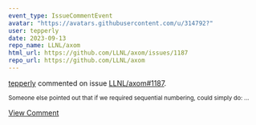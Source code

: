 ```yaml
---
event_type: IssueCommentEvent
avatar: "https://avatars.githubusercontent.com/u/314792?"
user: tepperly
date: 2023-09-13
repo_name: LLNL/axom
html_url: https://github.com/LLNL/axom/issues/1187
repo_url: https://github.com/LLNL/axom
---
```


<a href='https://github.com/tepperly' target='_blank'>tepperly</a> commented on issue <a href='https://github.com/LLNL/axom/issues/1187' target='_blank'>LLNL/axom#1187</a>.

<small>Someone else pointed out that if we required sequential numbering, could simply do:...</small>

<a href='https://github.com/LLNL/axom/issues/1187' target='_blank'>View Comment</a>